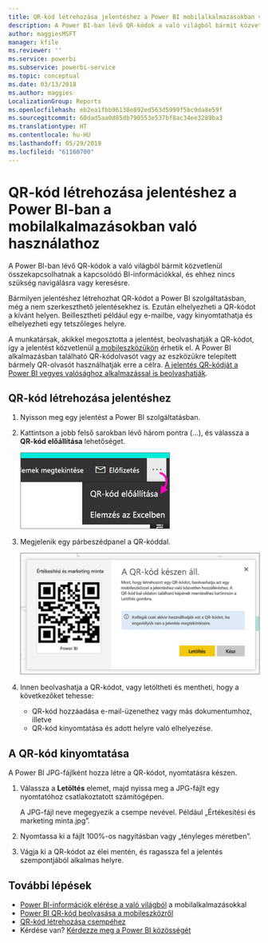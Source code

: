 ```yaml
---
title: QR-kód létrehozása jelentéshez a Power BI mobilalkalmazásokban való használathoz
description: A Power BI-ban lévő QR-kódok a való világból bármit közvetlenül összekapcsolhatnak a Power BI mobilalkalmazás kapcsolódó BI-információival, és ehhez nincs szükség keresésre.
author: maggiesMSFT
manager: kfile
ms.reviewer: ''
ms.service: powerbi
ms.subservice: powerbi-service
ms.topic: conceptual
ms.date: 03/13/2018
ms.author: maggies
LocalizationGroup: Reports
ms.openlocfilehash: eb2ea1fbb96138e892ed563d5999f5bc9da8e59f
ms.sourcegitcommit: 60dad5aa0d85db790553e537bf8ac34ee3289ba3
ms.translationtype: HT
ms.contentlocale: hu-HU
ms.lasthandoff: 05/29/2019
ms.locfileid: "61160700"
---
```

# <a name="create-a-qr-code-for-a-report-in-power-bi-to-use-in-the-mobile-apps"></a>QR-kód létrehozása jelentéshez a Power BI-ban a mobilalkalmazásokban való használathoz
A Power BI-ban lévő QR-kódok a való világból bármit közvetlenül összekapcsolhatnak a kapcsolódó BI-információkkal, és ehhez nincs szükség navigálásra vagy keresésre.

Bármilyen jelentéshez létrehozhat QR-kódot a Power BI szolgáltatásban, még a nem szerkeszthető jelentésekhez is. Ezután elhelyezheti a QR-kódot a kívánt helyen. Beillesztheti például egy e-mailbe, vagy kinyomtathatja és elhelyezheti egy tetszőleges helyre. 

A munkatársak, akikkel megosztotta a jelentést, beolvashatják a QR-kódot, így a jelentést közvetlenül [a mobileszközükön](consumer/mobile/mobile-apps-qr-code.md) érhetik el. A Power BI alkalmazásban található QR-kódolvasót vagy az eszközükre telepített bármely QR-olvasót használhatják erre a célra. [A jelentés QR-kódját a Power BI vegyes valósághoz alkalmazással is beolvashatják](consumer/mobile/mobile-mixed-reality-app.md#scan-a-report-qr-code-in-holographic-view).

## <a name="create-a-qr-code-for-a-report"></a>QR-kód létrehozása jelentéshez
1. Nyisson meg egy jelentést a Power BI szolgáltatásban.
2. Kattintson a jobb felső sarokban lévő három pontra (...), és válassza a **QR-kód előállítása** lehetőséget. 
   
    ![](media/service-create-qr-code-for-report/power-bi-create-qr-code-report.png)
3. Megjelenik egy párbeszédpanel a QR-kóddal. 
   
    ![](media/service-create-qr-code-for-report/powerbi_report_qrcode.png)
4. Innen beolvashatja a QR-kódot, vagy letöltheti és mentheti, hogy a következőket tehesse: 
   
   * QR-kód hozzáadása e-mail-üzenethez vagy más dokumentumhoz, illetve 
   * QR-kód kinyomtatása és adott helyre való elhelyezése. 

## <a name="print-the-qr-code"></a>A QR-kód kinyomtatása
A Power BI JPG-fájlként hozza létre a QR-kódot, nyomtatásra készen. 

1. Válassza a **Letöltés** elemet, majd nyissa meg a JPG-fájlt egy nyomtatóhoz csatlakoztatott számítógépen.  
   
   A JPG-fájl neve megegyezik a csempe nevével. Például „Értékesítési és marketing minta.jpg”.
   
1. Nyomtassa ki a fájlt 100%-os nagyításban vagy „tényleges méretben”.  
2. Vágja ki a QR-kódot az élei mentén, és ragassza fel a jelentés szempontjából alkalmas helyre. 

## <a name="next-steps"></a>További lépések
* [Power BI-információk elérése a való világból](consumer/mobile/mobile-apps-data-in-real-world-context.md) a mobilalkalmazásokkal
* [Power BI QR-kód beolvasása a mobileszközről](consumer/mobile/mobile-apps-qr-code.md)
* [QR-kód létrehozása csempéhez](service-create-qr-code-for-tile.md)
* Kérdése van? [Kérdezze meg a Power BI közösségét](http://community.powerbi.com/)

